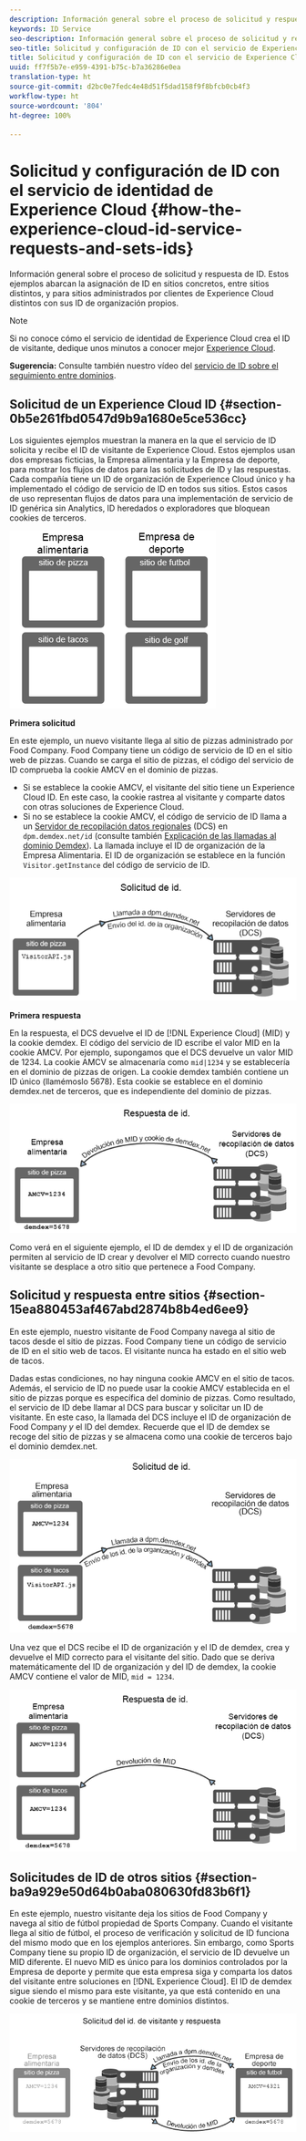 ```yaml
---
description: Información general sobre el proceso de solicitud y respuesta de ID. Estos ejemplos abarcan la asignación de ID en sitios concretos, entre sitios distintos, y para sitios administrados por clientes de Experience Cloud distintos con sus ID de organización propios.
keywords: ID Service
seo-description: Información general sobre el proceso de solicitud y respuesta de ID. Estos ejemplos abarcan la asignación de ID en sitios concretos, entre sitios distintos, y para sitios administrados por clientes de Experience Cloud distintos con sus ID de organización propios.
seo-title: Solicitud y configuración de ID con el servicio de Experience Cloud ID
title: Solicitud y configuración de ID con el servicio de Experience Cloud ID
uuid: ff7f5b7e-e959-4391-b75c-b7a36286e0ea
translation-type: ht
source-git-commit: d2bc0e7fedc4e48d51f5dad158f9f8bfcb0cb4f3
workflow-type: ht
source-wordcount: '804'
ht-degree: 100%

---
```



# Solicitud y configuración de ID con el servicio de identidad de Experience Cloud {#how-the-experience-cloud-id-service-requests-and-sets-ids}

Información general sobre el proceso de solicitud y respuesta de ID. Estos ejemplos abarcan la asignación de ID en sitios concretos, entre sitios distintos, y para sitios administrados por clientes de Experience Cloud distintos con sus ID de organización propios.

>[!NOTE]
>
>Si no conoce cómo el servicio de identidad de Experience Cloud crea el ID de visitante, dedique unos minutos a conocer mejor [Experience Cloud](../introduction/cookies.md).

**Sugerencia:** Consulte también nuestro vídeo del [servicio de ID sobre el seguimiento entre dominios](https://helpx.adobe.com/es/marketing-cloud-core/kb/MCID/CrossDomain.html).

## Solicitud de un Experience Cloud ID {#section-0b5e261fbd0547d9b9a1680e5ce536cc}

Los siguientes ejemplos muestran la manera en la que el servicio de ID solicita y recibe el ID de visitante de Experience Cloud. Estos ejemplos usan dos empresas ficticias, la Empresa alimentaria y la Empresa de deporte, para mostrar los flujos de datos para las solicitudes de ID y las respuestas. Cada compañía tiene un ID de organización de Experience Cloud único y ha implementado el código de servicio de ID en todos sus sitios. Estos casos de uso representan flujos de datos para una implementación de servicio de ID genérica sin Analytics, ID heredados o exploradores que bloquean cookies de terceros.

![](assets/sample_sites.png)

**Primera solicitud**

En este ejemplo, un nuevo visitante llega al sitio de pizzas administrado por Food Company. Food Company tiene un código de servicio de ID en el sitio web de pizzas. Cuando se carga el sitio de pizzas, el código del servicio de ID comprueba la cookie AMCV en el dominio de pizzas.

* Si se establece la cookie AMCV, el visitante del sitio tiene un Experience Cloud ID. En este caso, la cookie rastrea al visitante y comparte datos con otras soluciones de Experience Cloud.
* Si no se establece la cookie AMCV, el código de servicio de ID llama a un [Servidor de recopilación datos regionales](https://docs.adobe.com/content/help/es-ES/analytics/technotes/rdc/regional-data-collection.html) (DCS) en `dpm.demdex.net/id` (consulte también [Explicación de las llamadas al dominio Demdex](https://docs.adobe.com/content/help/es-ES/audience-manager/user-guide/reference/demdex-calls.html)). La llamada incluye el ID de organización de la Empresa Alimentaria. El ID de organización se establece en la función `Visitor.getInstance` del código de servicio de ID.

![](assets/request1.png)

**Primera respuesta**

En la respuesta, el DCS devuelve el ID de [!DNL Experience Cloud] (MID) y la cookie demdex. El código del servicio de ID escribe el valor MID en la cookie AMCV. Por ejemplo, supongamos que el DCS devuelve un valor MID de 1234. La cookie AMCV se almacenaría como `mid|1234` y se establecería en el dominio de pizzas de origen. La cookie demdex también contiene un ID único (llamémoslo 5678). Esta cookie se establece en el dominio demdex.net de terceros, que es independiente del dominio de pizzas.

![](assets/response1.png)

Como verá en el siguiente ejemplo, el ID de demdex y el ID de organización permiten al servicio de ID crear y devolver el MID correcto cuando nuestro visitante se desplace a otro sitio que pertenece a Food Company.

## Solicitud y respuesta entre sitios {#section-15ea880453af467abd2874b8b4ed6ee9}

En este ejemplo, nuestro visitante de Food Company navega al sitio de tacos desde el sitio de pizzas. Food Company tiene un código de servicio de ID en el sitio web de tacos. El visitante nunca ha estado en el sitio web de tacos.

Dadas estas condiciones, no hay ninguna cookie AMCV en el sitio de tacos. Además, el servicio de ID no puede usar la cookie AMCV establecida en el sitio de pizzas porque es específica del dominio de pizzas. Como resultado, el servicio de ID debe llamar al DCS para buscar y solicitar un ID de visitante. En este caso, la llamada del DCS incluye el ID de organización de Food Company *y* el ID del demdex. Recuerde que el ID de demdex se recoge del sitio de pizzas y se almacena como una cookie de terceros bajo el dominio demdex.net.

![](assets/request2.png)

Una vez que el DCS recibe el ID de organización y el ID de demdex, crea y devuelve el MID correcto para el visitante del sitio. Dado que se deriva matemáticamente del ID de organización y del ID de demdex, la cookie AMCV contiene el valor de MID, `mid = 1234`.

![](assets/response2.png)

## Solicitudes de ID de otros sitios {#section-ba9a929e50d64b0aba080630fd83b6f1}

En este ejemplo, nuestro visitante deja los sitios de Food Company y navega al sitio de fútbol propiedad de Sports Company. Cuando el visitante llega al sitio de fútbol, el proceso de verificación y solicitud de ID funciona del mismo modo que en los ejemplos anteriores. Sin embargo, como Sports Company tiene su propio ID de organización, el servicio de ID devuelve un MID diferente. El nuevo MID es único para los dominios controlados por la Empresa de deporte y permite que esta empresa siga y comparta los datos del visitante entre soluciones en [!DNL Experience Cloud]. El ID de demdex sigue siendo el mismo para este visitante, ya que está contenido en una cookie de terceros y se mantiene entre dominios distintos.

![](assets/req_resp.png)

